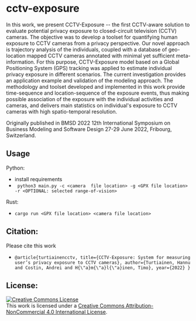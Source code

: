# cctv-exposure

In this work, we present CCTV-Exposure -- the first CCTV-aware solution to evaluate potential privacy exposure to closed-circuit television (CCTV) cameras. 
The objective was to develop a toolset for quantifying human exposure to CCTV cameras from a privacy perspective. 
Our novel approach is trajectory analysis of the individuals, coupled with a database of geo-location mapped CCTV cameras annotated with minimal yet sufficient meta-information. 
For this purpose, CCTV-Exposure model based on a Global Positioning System (GPS) tracking was applied to estimate individual privacy exposure in different scenarios.
The current investigation provides an application example and validation of the modeling approach. 
The methodology and toolset developed and implemented in this work provide time-sequence and location-sequence of the exposure events, thus making possible association of the exposure with the individual activities and cameras, and delivers main statistics on individual's exposure to CCTV cameras with high spatio-temporal resolution.

Originally published in BMSD 2022 12th International Symposium on Business Modeling and Software Design 27-29 June 2022, Fribourg, Switzerland.

## Usage

Python:
- install requirements 
- ` python3 main.py -c <camera  file location> -g <GPX file location> -r <OPTIONAL: selected range-of-vision>`

Rust:
- `cargo run <GPX file location> <camera file location>`

## Citation:

Please cite this work
- `@article{turtiainencctv,
  title={CCTV-Exposure: System for measuring user’s privacy exposure to CCTV cameras},
  author={Turtiainen, Hannu and Costin, Andrei and H{\"a}m{\"a}l{\"a}inen, Timo},
  year={2022}
}`

## License:
<a rel="license" href="http://creativecommons.org/licenses/by-nc/4.0/"><img alt="Creative Commons License" style="border-width:0" src="https://i.creativecommons.org/l/by-nc/4.0/88x31.png" /></a><br />This work is licensed under a <a rel="license" href="http://creativecommons.org/licenses/by-nc/4.0/">Creative Commons Attribution-NonCommercial 4.0 International License</a>.


